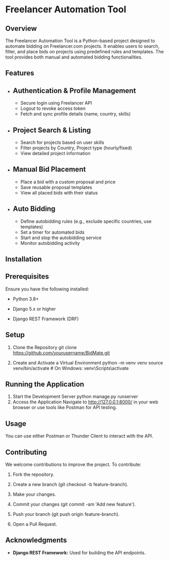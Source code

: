 # Freelancer Automation Tool
## Overview
The Freelancer Automation Tool is a Python-based project designed to automate bidding on Freelancer.com projects. It enables users to search, filter, and place bids on projects using predefined rules and templates. The tool provides both manual and automated bidding functionalities.
## Features
- ## Authentication & Profile Management
  - Secure login using Freelancer API
  - Logout to revoke access token
  - Fetch and sync profile details (name, country, skills)
- ## Project Search & Listing
  - Search for projects based on user skills
  - Filter projects by Country, Project type (hourly/fixed)
  - View detailed project information
- ## Manual Bid Placement
  - Place a bid with a custom proposal and price
  - Save reusable proposal templates
  - View all placed bids with their status
- ## Auto Bidding
  - Define autobidding rules (e.g., exclude specific countries, use templates)
  - Set a timer for automated bids
  - Start and stop the autobidding service
  - Monitor autobidding activity

## Installation
## Prerequisites
Ensure you have the following installed:

- Python 3.8+

- Django 5.x or higher

- Django REST Framework (DRF)

## Setup
1. Clone the Repository
git clone https://github.com/yourusername/BidMate.git

2. Create and Activate a Virtual Environment
python -m venv venv
source venv/bin/activate  # On Windows: venv\Scripts\activate

## Running the Application
1. Start the Development Server
python manage.py runserver
2. Access the Application
Navigate to http://127.0.0.1:8000/ in your web browser or use tools like Postman for API testing.

## Usage
You can use either Postman or Thunder Client to interact with the API.
    
## Contributing

We welcome contributions to improve the project. To contribute:

1. Fork the repository.

2. Create a new branch (git checkout -b feature-branch).

3. Make your changes.

4. Commit your changes (git commit -am 'Add new feature').

5. Push your branch (git push origin feature-branch).

6. Open a Pull Request.
   
## Acknowledgments
- **Django REST Framework:** Used for building the API endpoints.
